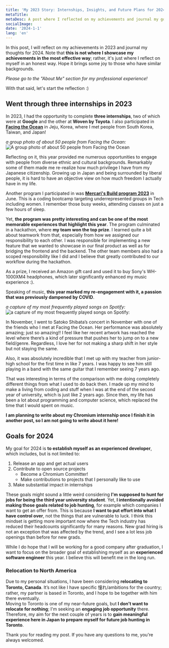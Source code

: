 ```yaml
---
title: 'My 2023 Story: Internships, Insights, and Future Plans for 2024'
metaTitle:
metaDesc: A post where I reflected on my achievements and journal my goals for 2024
socialImage: 
date: '2024-1-1'
lang: 'en'
---
```


In this post, I will reflect on my achievements in 2023 and journal my thoughts for 2024. 
Note that **this is not where I showcase my achievements in the most effective way**; rather, it's just where I reflect on myself in an honest way.
Hope it brings some joy to those who have similar backgrounds.

*Please go to the "About Me" section for my professional experience!*

With that said, let's start the reflection :)

## Went through three internships in 2023
In 2023, I had the opportunity to complete **three internships**, two of which were at **Google** and the other at **Woven by Toyota**. 
I also participated in **[Facing the Ocean](https://www.code4japan.org/news/fto2023)** in Jeju, Korea, where I met people from South Korea, Taiwan, and Japan!

*a group photo of about 50 people from Facing the Ocean:*
![A group photo of about 50 people from Facing the Ocean](https://drive.google.com/uc?id=15vHR9-b_PF79labskCn798DdhTGnby1j)

Reflecting on it, this year provided me numerous opportunities to engage with people from diverse ethnic and cultural backgrounds. 
Remarkably some of them made me re-realize how much privilege I have from my Japanese citizenship. 
Growing up in Japan and being surrounded by liberal people, it is hard to have an objective view on how much freedom I actually have in my life.

Another program I participated in was **[Mercari's Build program 2023](https://mercan.mercari.com/articles/37368/)** in June. 
This is a coding bootcamp targeting underrepresented groups in Tech including women. 
I remember those busy weeks, attending classes on just a few hours of sleep. 

Yet, **the program was pretty interesting and can be one of the most memorable experiences that highlight this year**. 
The program culminated in a hackathon, where **my team won the top prize**. I learned quite a bit about teamwork from that, especially from how we assigned our responsibility to each other. 
I was responsible for implementing a new feature that we wanted to showcase in our final product as well as for bridging the frontend and the backend. 
The other team members also had a scoped responsibility like I did and I believe that greatly contributed to our workflow during the hackathon. 

As a prize, I received an Amazon gift card and used it to buy Sony's WH-1000XM4 headphones, which later significantly enhanced my music experience :).

Speaking of music, **this year marked my re-engagement with it, a passion that was previously dampened by COVID**. 

*a capture of my most frequently played songs on Spotify:*
![a capture of my most frequently played songs on Spotify:](https://drive.google.com/uc?id=15zJEjiPeqeQ0ox_PszXNV3rF6XHRujUK)

In November, I went to Satoko Shibata’s concert in November with one of the friends who I met at Facing the Ocean. 
Her performance was absolutely amazing; just so amazing!!
I feel like her recent artwork has reached the level where there’s a kind of pressure that pushes her to jump on to a new field/genre. 
Regardless, I love her for not making a sharp shift in her style but not staying the same. 

Also, it was absolutely incredible that I met up with my teacher from junior-high school for the first time in like 7 years. 
I was happy to see him still playing in a band with the same guitar that I remember seeing 7 years ago.

That was interesting in terms of the comparison with me doing completely different things from what I used to do back then. 
I made up my mind to make a living from coding and stuff when I was at the end of the second year of university, which is just like 2 years ago. 
Since then, my life has been a lot about programming and computer science, which replaced the time that I would spent on music.

**I am planning to write about my Chromium internship once I finish it in another post, so I am not going to write about it here!**

## Goals for 2024
My goal for 2024 is **to establish myself as an experienced developer**, which includes, but is not limited to:

1. Release an app and get actual users 
2. Contribute to open source projects
   - Become a Chromium Committer!
   -  Make contributions to projects that I personally like to use
3. Make substantial impact in internships

These goals might sound a little weird considering **I'm supposed to hunt for jobs for being the third year university student**. 
Yet, **I intentionally avoided making those goals related to job hunting**, for example which companies I want to get an offer from. 
This is because **I want to put effort into what I have control over**, not the things that are vulnerable to luck. 
I think this mindset is getting more important now where the Tech industry has reduced their headcounts significantly for many reasons. 
New grad hiring is not an exception that was affected by the trend, and I see a lot less job openings than before for new grads. 

While I do hope that I will be working for a good company after graduation, I want to focus on the broader goal of establishing myself as an **experienced software engineer** this year. 
I believe this will benefit me in the long run.

### Relocation to North America
Due to my personal situations, I have been considering **relocating to Toronto, Canada**. 
It’s not like I have specific 憧れ/ambitions for the country; rather, my partner is based in Toronto, and I hope to be together with him there eventually.  
Moving to Toronto is one of my near-future goals, but **I don’t want to relocate for nothing**; I'm seeking an **engaging job opportunity** there. 
Therefore, my aim for the next couple of years is to **gain meaningful experience here in Japan to prepare myself for future job hunting in Toronto**.

Thank you for reading my post. If you have any questions to me, you're always welcomed.
